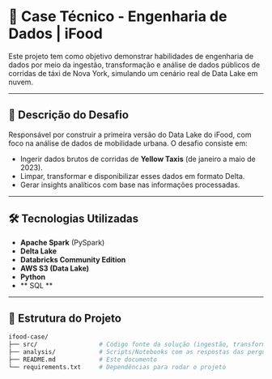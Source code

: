 # 🚖 Case Técnico - Engenharia de Dados | iFood

Este projeto tem como objetivo demonstrar habilidades de engenharia de dados por meio da ingestão, transformação e análise de dados públicos de corridas de táxi de Nova York, simulando um cenário real de Data Lake em nuvem.

---

## 🧩 Descrição do Desafio

Responsável por construir a primeira versão do Data Lake do iFood, com foco na análise de dados de mobilidade urbana. O desafio consiste em:

- Ingerir dados brutos de corridas de **Yellow Taxis** (de janeiro a maio de 2023).
- Limpar, transformar e disponibilizar esses dados em formato Delta.
- Gerar insights analíticos com base nas informações processadas.

---

## 🛠️ Tecnologias Utilizadas

- **Apache Spark** (PySpark)
- **Delta Lake**
- **Databricks Community Edition**
- **AWS S3 (Data Lake)**
- **Python**
- ** SQL **

---

## 📁 Estrutura do Projeto

```bash
ifood-case/
├── src/                 # Código fonte da solução (ingestão, transformação, escrita)
├── analysis/            # Scripts/Notebooks com as respostas das perguntas analíticas
├── README.md            # Este documento
└── requirements.txt     # Dependências para rodar o projeto
